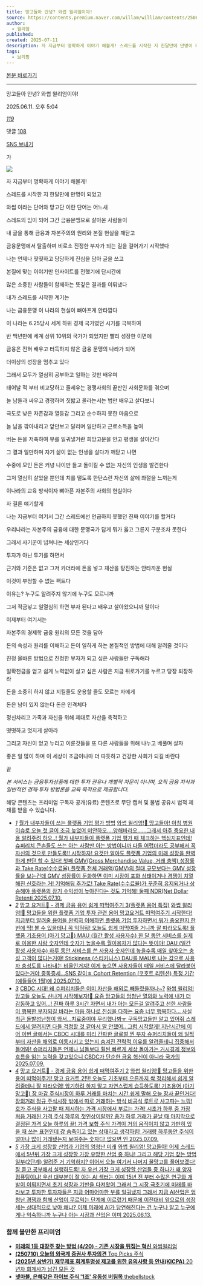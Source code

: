 ```yaml
---
title: 망고들아 안녕? 와썹 윌리엄이야!
source: https://contents.premium.naver.com/willam/william/contents/250611170448599gp
author:
  - 윌리엄
published:  
created: 2025-07-11
description: 자 지금부터 명확하게 이야기 해볼게! 스레드를 시작한 지 한달만에 만명이 되었고 와썹 이라는 단어와 망고단 이란 단어는 어느새 스레드의 밈이 되어 그간 금융문맹으로 살아온 사람들이 내 글을 통해 금융과 자본주의의 원리와 본질 현실을 깨닫고 금융문맹에서 탈출하며 비로소
tags:
  - 브리핑
---
```

[본문 바로가기](https://contents.premium.naver.com/willam/william/contents/#ct)

---

망고들아 안녕? 와썹 윌리엄이야!

2025.06.11. 오후 5:04

[*119*](https://contents.premium.naver.com/willam/william/contents/#)

댓글 [108](https://contents.premium.naver.com/willam/william/comment/250611170448599gp)

[SNS 보내기](https://contents.premium.naver.com/willam/william/contents/#)

가

![](https://scs-phinf.pstatic.net/MjAyNTA2MTFfOTAg/MDAxNzQ5NjI5NDc4MDU0.LD2ZIeXb3iF6JzA7-zSPhwqGkxCxpjW6t8i5Jt2iTAsg.dDmxoB93FdGWOliM-psXS2ZicUc1lGaXxwJ1mfycz5Yg.PNG/KakaoTalk_20250611_171018645.png?type=w800)

자 지금부터 명확하게 이야기 해볼게!

스레드를 시작한 지 한달만에 만명이 되었고

와썹 이라는 단어와 망고단 이란 단어는 어느새

스레드의 밈이 되어 그간 금융문맹으로 살아온 사람들이

내 글을 통해 금융과 자본주의의 원리와 본질 현실을 깨닫고

금융문맹에서 탈출하며 비로소 진정한 부자가 되는 길을 걸어가기 시작했다

나는 언제나 떳떳하고 당당하게 진심을 담아 글을 쓰고

본질에 맞는 이야기만 인사이트를 전했기에 단시간에

많은 소중한 사람들이 함께하는 뜻깊은 결과를 이뤄냈다

내가 스레드를 시작한 계기는

나는 금융문맹 이 나라의 현실이 뼈아프게 안타깝다

이 나라는 6.25당시 세계 하위 경제 국가였던 시기를 극복하여

반 백년만에 세계 상위 10위의 국가가 되었지만 빨리 성장한 이면에

금융은 전혀 배우고 터득하지 않은 금융 문맹의 나라가 되어

더이상의 성장을 멈추고 있다

그래서 모두가 열심히 공부하고 일하는 것만 배우며

태어날 적 부터 비교당하고 줄세우는 경쟁사회의 끝판인 사회문화를 겪으며

늘 남들과 싸우고 경쟁하며 짓밟고 올라는서는 법만 배우고 살다보니

극도로 낮은 자존감과 열등감 그리고 순수하지 못한 마음으로

늘 남을 깎아내리고 앞만보고 달리며 일만하고 근로소득을 높여

버는 돈을 저축하여 부를 일궈낼거란 희망고문을 안고 평생을 살아간다

그 결과 일만하며 자기 삶이 없는 인생을 살다가 깨닫고 나면

수중에 모인 돈은 커녕 나이만 들고 돌이킬 수 없는 자신의 인생을 발견한다

그저 열심히 살았을 뿐인데 치를 떨도록 한탄스런 자신의 삶에 좌절을 느끼는게

이나라의 교육 방식이자 뼈아픈 자본주의 사회의 현실이다

자 결론 얘기할게

나는 지금부터 여기서 그간 스레드에선 언급하지 못했던 진짜 이야기를 할거다

우리나라는 자본주의 금융에 대한 문맹국가 답게 뭐가 옳고 그른지 구분조차 못한다

그래서 사기꾼이 넘쳐나는 세상인거다

투자가 아닌 투기를 하면서

근거와 기준은 없고 그저 카더라에 돈을 넣고 재산을 탕진하는 안타까운 현실

이것이 부정할 수 없는 팩트다

이유는? 누구도 알려주지 않기에 누구도 모르니까

그저 적금넣고 일열심히 하면 부자 된다고 배우고 살아왔으니까 말이다

이제부터 여기서는

자본주의 경제학 금융 원리의 모든 것을 담아

돈의 속성과 원리를 이해하고 돈이 일하게 하는 본질적인 방법에 대해 알려줄 것이다

진정 올바른 방법으로 진정한 부자가 되고 싶은 사람들만 구독해라

일확천금을 얻고 쉽게 노력없이 살고 싶은 사람은 지금 뒤로가기를 누르고 당장 퇴장하라

돈을 소중히 하지 않고 지킬줄도 운용할 줄도 모르는 자에게

돈은 남이 있지 않는다 돈은 인격체다

정신차리고 가족과 자신을 위해 제대로 자산을 축적하고

떳떳하고 멋지게 살아라

그리고 자신이 얻고 누리고 이룬것들을 또 다른 사람들을 위해 나누고 베풀며 살자

좋은 일 많이 하며 이 세상이 조금이나마 더 따듯하고 건강한 사회가 되길 바란다

끝

*본 서비스는 금융투자상품에 대한 투자 권유나 개별적 자문이 아니며, 오직 금융 지식과 일반적인 경제·투자 방법론을 교육 목적으로 제공합니다.*

해당 콘텐츠는 프리미엄 구독자 공개(유료) 콘텐츠로 무단 캡쳐 및 불법 공유시 법적 제재를 받을 수 있습니다.

- [*1*](https://contents.premium.naver.com/willam/william/contents/250710112941929tj)
	[월가 내부자들이 쓰는 플랫폼 기업 평가 방법](https://contents.premium.naver.com/willam/william/contents/250710112941929tj)
	[
	와썹 윌리엄!🥭 망고들아! 아침 병원 이슈로 오늘 첫 글이 조금 늦었어 미안하오....양해바라오......그래서 아주 중요한 내용 알려주려 하오..! 월가 내부자들이 플랫폼 기업 평가 때 체크하는 핵심지표인데! 슈퍼리치 큰손들도 쓰는 아는 사람만 아는 방법이니까 다들 어렵더라도 공부해서 꼭 자신의 것으로 만들도록!! 시작하자! 요것만 알아도 플랫폼 기업의 미래 성장을 완벽하게 판단 할 수 있다! 첫째 GMV(Gross Merchandise Value, 거래 총액) 성장률과 Take Rate(수수료율) 플랫폼 전체 거래액(GMV)의 절대 규모보다는 GMV 성장률을 보는건데 GMV 성장률이 둔화하면 이미 시장이 포화 상태이거나 경쟁이 치열해진 신호라는 거! 기억해둬 추가로! Take Rate(수수료율)가 꾸준히 유지되거나 상승해야 플랫폼의 장기 수익성이 높아진다는 것도 기억해! 둘째 NDR(Net Dollar Retenti
	2025.07.10.](https://contents.premium.naver.com/willam/william/contents/250710112941929tj)
- [*2*](https://contents.premium.naver.com/willam/william/contents/250710120751099bm)
	[망고 요거트🥭 - 경제 금융 용어 쉽게 떠먹여주기 3(플랫폼 용어 특집)](https://contents.premium.naver.com/willam/william/contents/250710120751099bm)
	[
	와썹 윌리엄!🥭 망고들을 위한 플랫폼 기업 투자 관련 용어 망고요거트 떠먹여주기 시작한다! 지금부터 알려줄 용어들 완벽히 이해하면 플랫폼 기업 투자하면서 뭐가 중요한지 한 번에 딱! 볼 수 있을테니 꼭 익혀둬! 오늘도 쉽게 떠먹여줄 거니까 잘 따라오도록! 플랫폼 기초용어 (아기 망고🥭) MAU (월간 활성 사용자수) 한 달 동안 서비스를 실제로 이용한 사람 숫자인데 숫자가 높을수록 월이용자가 많다는 뜻이야! DAU (일간 활성 사용자수) 하루 동안 서비스를 쓴 사용자 숫자인데 높을수록 매일 찾아오는 충성 고객이 많다는거야! Stickiness (스티키니스) DAU를 MAU로 나눈 값으로 사용자 충성도를 나타내는 비율인거지! 이게 높으면 사용자들이 매일 서비스에 달라붙어 있다는거야 중독증세...SNS 같이ㅎ Cohort Retention (코호트 리텐션) 특정 기간(예들들어 1월)에
	2025.07.10.](https://contents.premium.naver.com/willam/william/contents/250710120751099bm)
- [*3*](https://contents.premium.naver.com/willam/william/contents/250709113157091hz)
	[CBDC 시대! 왜 슈퍼리치들은 이미 자산을 해외로 빼돌렸을까나~?](https://contents.premium.naver.com/willam/william/contents/250709113157091hz)
	[와썹 윌리엄! 망고들 오늘도 신나게 시작해보자!🥭 요즘 망고들의 엄청난 열의와 노력에 내가 더 감동하고 있어...! 진짜 하루 3시간 자면서 내가 아는 모든걸 알려주고 선한 사람들이 행복한 부자되길 바라는 마음 하나로 진심을 다하는 요즘 너무 행복하다... 사실 최근 돌발성난청이 와서...치료중이야 무리했나봐ㅠ 구독망고들만 알고 있어줘 스레드에서 알려지면 다들 걱정할 것 같아서 말 안했어.. 그럼 시작할게! 지난시간에 이어 이번 글에서는 CBDC 시대를 미리 간파한 글로벌 찐 부자 슈퍼리치들이 왜 일찍부터 자산을 해외로 이동시키고 있는지 숨겨진 전략적 이유를 알려줄테니 집중해서 들어봐! 슈퍼리치들은 언제나 남들보다 훨씬 빠르게 세상 돌아가는 거시경제 정보와 흐름을 읽는 능력을 갖고있으니 CBDC가 단순한 금융 혁신이 아니라 국가의](https://contents.premium.naver.com/willam/william/contents/250709113157091hz)
	[2025.07.09.](https://contents.premium.naver.com/willam/william/contents/250709113157091hz)
- [*4*](https://contents.premium.naver.com/willam/william/contents/250709170113498la)
	[망고 요거트🥭 - 경제 금융 용어 쉽게 떠먹여주기 2](https://contents.premium.naver.com/willam/william/contents/250709170113498la)
	[
	와썹 윌리엄!🥭 망고들을 위한 용어 떠먹여주기! 망고 요거트 2탄! 오늘도 기초부터 으른까지 싹 정리해서 쉽게 알려줄테니 잘 따라오렴! 암기하려 하지 말고 자연스럽게 습득하도록! 기초용어 (아기 망고🥭) 장 마감 주식시장이 하루 거래를 마치는 시간 쉽게 말해 오늘 장사 끝인거다! 장외거래 정규 주식시장 밖에서 따로 거래하는 방식 비공식 루트로 사고파는 느낌! 호가 주식을 사고팔 때 제시하는 가격 시장에서 부르는 가격! 시초가 하루 중 가장 처음 거래된 가격 주식 하루의 첫인상이랄까? 종가 하루 거래가 끝날 때 마지막으로 결정된 가격 오늘 하루의 끝! 가격 보합 주식 가격이 거의 움직이지 않고 가만히 있을 때 쓰는 표현인데 걍 숨죽이고 있는 상태라고 생각하렴! 거래량 하루동안 주식이 얼마나 많이 거래됐는지 보여주는 숫자디! 많으면 인
	2025.07.09.](https://contents.premium.naver.com/willam/william/contents/250709170113498la)
- [*5*](https://contents.premium.naver.com/willam/william/contents/250613102449306ys)
	[가장 크게 성장할 산업과 기업의 엄청난 미래](https://contents.premium.naver.com/willam/william/contents/250613102449306ys)
	[
	와썹 윌리엄! 망고들아! 어제 스레드에서 5년뒤 가장 크게 성장할 가장 유망한 산업 중 하나! 그리고 해당 기업 찾는 방법 일부(2단계) 알려준 거 기억하지? 이어서 오늘 여기서 나머지 꿀망고를 풀어보겠다! 잘 듣고 공부해서 실행하도록! 자 우선 가장 크게 성장할 산업들 중 하나가 왜 양자컴퓨팅이냐! 우선 대부분이 잘 아는 AI 섹터는 이미 15년 전 부터 수많은 연구와 개발이 이뤄지면서 초기 성장과 기반을 다져왔어 그래서 그 시장 극초기에 미래를 바라보고 투자한 투자자들은 지금 어마어마한 부를 일궈냈지 그래서 지금 AI산업은 엄청난 경쟁과 함께 산업이 무르익는 단계에 이르렀기 때문에 이전대비 앞으로의 성장세는 상대적으로 낮아 왜냐? 이제 미래에 AI가 당연해진다는 건 누구나 알고 누구에게나 익숙하니까 누구나 아는 시장과 산업은 이미
	2025.06.13.](https://contents.premium.naver.com/willam/william/contents/250613102449306ys)

### 함께 볼만한 프리미엄

- [
	**미래의 1등 대장주 찾는 방법 (4/20) - 기존 시장을 뒤집는 혁신**
	와썹윌리엄
	](https://contents.premium.naver.com/willam/william/contents/250707110249184xy?from=news_arp_in_cp)
- [
	**(250710) 오늘의 외국계 증권사 투자의견**
	Top Picks 주식
	](https://contents.premium.naver.com/owho2h/ucnet/contents/250710222243406er?from=news_arp_global)
- [
	**(2025년 상반기) 재무제표 회계투명성 제고를 위한 유의사항 등 안내(KICPA)**
	20년차 회계사가 남긴 모든 것
	](https://contents.premium.naver.com/busymoon/kicpakpmg/contents/250708085835656il?from=news_arp_global)
- [
	**넷마블, 은혜갚은 하이브 주식 '1조' 유동성 버팀목**
	thebellstock
	](https://contents.premium.naver.com/thebell/stock/contents/250710153649398gk?from=news_arp_global)